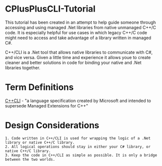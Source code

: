 # CPlusPlusCLI-Tutorial

This tutorial has been created in an attempt to help guide someone through accessing and using managed .Net libraries
from native unmanaged C++/C code. It is especially helpful for use cases in which legacy C++/C code might need to access
and take advantage of a library written in managed C#.

C++/CLI is a .Net tool that allows native libraries to communicate with C#, and vice versa. Given a little time and
experience it allows youe to create cleaner and better solutions in code for binding your native and .Net libraries together.

# Term Definitions

[C++CLI](https://en.wikipedia.org/wiki/C%2B%2B/CLI/ "C++/CLI") - "a language specification created by Microsoft and intended to supersede Managed Extensions for C++"

# Design Considerations

	1. Code written in C++/CLI is used for wrapping the logic of a .Net library or native C++/C library.
	2. All logical operations should stay in either your C# library, or native C++/C library.
	3. Keep the code in C++/CLI as simple as possible. It is only a bridge between the two worlds.